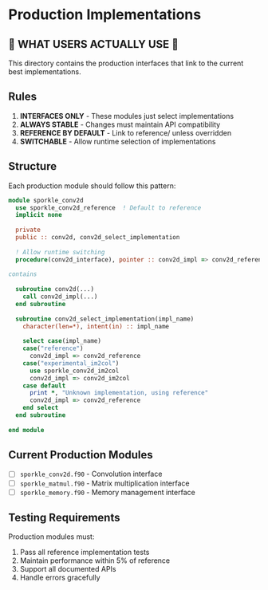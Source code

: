 # Production Implementations

## 🚀 WHAT USERS ACTUALLY USE 🚀

This directory contains the production interfaces that link to the current best implementations.

## Rules

1. **INTERFACES ONLY** - These modules just select implementations
2. **ALWAYS STABLE** - Changes must maintain API compatibility  
3. **REFERENCE BY DEFAULT** - Link to reference/ unless overridden
4. **SWITCHABLE** - Allow runtime selection of implementations

## Structure

Each production module should follow this pattern:

```fortran
module sporkle_conv2d
  use sporkle_conv2d_reference  ! Default to reference
  implicit none
  
  private
  public :: conv2d, conv2d_select_implementation
  
  ! Allow runtime switching
  procedure(conv2d_interface), pointer :: conv2d_impl => conv2d_reference
  
contains
  
  subroutine conv2d(...)
    call conv2d_impl(...)
  end subroutine
  
  subroutine conv2d_select_implementation(impl_name)
    character(len=*), intent(in) :: impl_name
    
    select case(impl_name)
    case("reference")
      conv2d_impl => conv2d_reference
    case("experimental_im2col")
      use sporkle_conv2d_im2col
      conv2d_impl => conv2d_im2col
    case default
      print *, "Unknown implementation, using reference"
      conv2d_impl => conv2d_reference
    end select
  end subroutine
  
end module
```

## Current Production Modules

- [ ] `sporkle_conv2d.f90` - Convolution interface
- [ ] `sporkle_matmul.f90` - Matrix multiplication interface
- [ ] `sporkle_memory.f90` - Memory management interface

## Testing Requirements

Production modules must:
1. Pass all reference implementation tests
2. Maintain performance within 5% of reference
3. Support all documented APIs
4. Handle errors gracefully